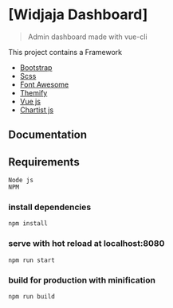 # [Widjaja Dashboard]

> Admin dashboard made with vue-cli

This project contains a Framework
  - [Bootstrap](https://getbootstrap.com)
  - [Scss](https://sass-lang.com/)
  - [Font Awesome](https://fontawesome.com)
  - [Themify](https://themify.me)
  - [Vue js](https://vuejs.org/)
  - [Chartist js](https://gionkunz.github.io/chartist-js/)

## Documentation

## Requirements
```
Node js
NPM
```
### install dependencies
```
npm install
```
### serve with hot reload at localhost:8080
```
npm run start
```
### build for production with minification
```
npm run build
```
```
